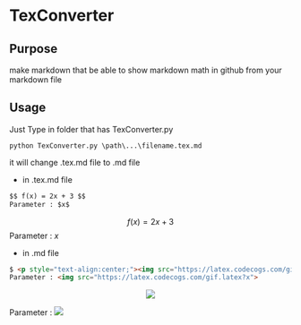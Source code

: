 # TexConverter

## Purpose
make markdown that be able to show markdown math in github from your markdown file

## Usage

Just Type in folder that has TexConverter.py

```console
python TexConverter.py \path\...\filename.tex.md
```

it will change .tex.md file to .md file

- in .tex.md file
```markdown
$$ f(x) = 2x + 3 $$
Parameter : $x$
```

$$ f(x) = 2x +3 $$
Parameter : $x$

- in .md file
```markdown
$ <p style="text-align:center;"><img src="https://latex.codecogs.com/gif.latex?f(x)=2x+3"></p>
Parameter : <img src="https://latex.codecogs.com/gif.latex?x">
```

<p style="text-align:center;"><img src="https://latex.codecogs.com/gif.latex?f(x)=2x+3"></p>

Parameter : <img src="https://latex.codecogs.com/gif.latex?x">
